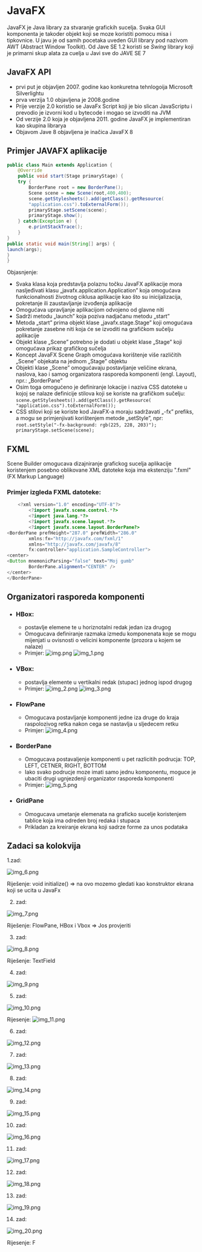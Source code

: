 # JavaFX
JavaFX je Java library za stvaranje grafickih sucelja. Svaka GUI komponenta
je takoder objekt koji se moze koristiti pomocu misa i tipkovnice. U javu je od
samih pocetaka uveden GUI library pod nazivom AWT (Abstract Window Toolkit). Od
Jave SE 1.2 koristi se _Swing_ library koji je primarni skup alata za cuelja u Javi sve do JAVE SE 7
## JavaFX API 
- prvi put je objavljen 2007. godine kao konkuretna tehnlogoija Microsoft Silverlightu
- prva verzija 1.0 objavljena je 2008.godine
- Prije verzije 2.0  koristio se JavaFx Script koji je bio slican JavaScriptu
i prevodio je izvorni kod u bytecode i mogao se izvoditi na JVM
- Od verzije 2.0 koja je objavljena 2011. godine JavaFX je implementiran kao
  skupina librarya
- Objavom Jave 8 objavljena je inačica JavaFX 8

## Primjer JAVAFX aplikacije
```java
public class Main extends Application {
    @Override
    public void start(Stage primaryStage) {
    try {
        BorderPane root = new BorderPane();
        Scene scene = new Scene(root,400,400);
        scene.getStylesheets().add(getClass().getResource(
        "application.css").toExternalForm());
        primaryStage.setScene(scene);
        primaryStage.show();
    } catch(Exception e) {
        e.printStackTrace();
    }
}
public static void main(String[] args) {
launch(args);
}
}
```
Objasnjenje:
- Svaka klasa koja predstavlja polaznu točku JavaFX aplikacije mora nasljeđivati klasu
„javafx.application.Application” koja omogućava funkcionalnosti životnog ciklusa
aplikacije kao što su inicijalizacija, pokretanje ili zaustavljanje izvođenja aplikacije
-  Omogućava upravljanje aplikacijom odvojeno od glavne niti
- Sadrži metodu „launch” koja poziva nadjačanu metodu „start”
- Metoda „start” prima objekt klase „javafx.stage.Stage” koji omogućava pokretanje
zasebne niti koja će se izvoditi na grafičkom sučelju aplikacije
- Objekt klase „Scene” potrebno je dodati u objekt klase „Stage” koji omogućava prikaz
grafičkog sučelja
- Koncept JavaFX Scene Graph omogućava korištenje više različitih „Scene” objekata na
jednom „Stage” objektu
- Objekti klase „Scene” omogućavaju postavljanje veličine ekrana, naslova, kao i
  samog organizatora rasporeda komponenti (engl. Layout), npr.: „BorderPane”
- Osim toga omogućeno je definiranje lokacije i naziva CSS datoteke u kojoj se
  nalaze definicije stilova koji se koriste na grafičkom sučelju:
  `scene.getStylesheets().add(getClass().getResource(
  "application.css").toExternalForm());`
- CSS stilovi koji se koriste kod JavaFX-a moraju sadržavati „-fx” prefiks, a mogu se
  primjenjivati korištenjem metode „setStyle”, npr:
  `root.setStyle("-fx-background: rgb(225, 228, 203)");
  primaryStage.setScene(scene);`

## FXML
Scene Builder omogucava dizajniranje grafickog sucelja aplikacije koristenjem
posebno oblikovane XML datoteke koja ima ekstenziju ".fxml" (FX Markup Language)
### Primjer izgleda FXML datoteke:
```java
    <?xml version="1.0" encoding="UTF-8"?>
        <?import javafx.scene.control.*?>
        <?import java.lang.*?>
        <?import javafx.scene.layout.*?>
        <?import javafx.scene.layout.BorderPane?>
<BorderPane prefHeight="287.0" prefWidth="286.0"
        xmlns:fx="http://javafx.com/fxml/1"
        xmlns="http://javafx.com/javafx/8"
        fx:controller="application.SampleController">
<center>
<Button mnemonicParsing="false" text="Moj gumb"
        BorderPane.alignment="CENTER" />
</center>
</BorderPane>
```
## Organizatori rasporeda komponenti
- ### HBox:
  - postavlje elemene te u horiznotalni redak jedan iza drugog
  - Omogucava definiranje razmaka izmedu komponenata koje se mogu mijenjati
  u ovisnosti o velicini komponente (prozora u kojem se nalaze)
  - Primjer:
  ![img.png](img.png)
  ![img_1.png](img_1.png)
- ### VBox:
  - postavlja elemente u vertikalni redak (stupac) jednog ispod drugog
  - Primjer: 
  ![img_2.png](img_2.png)
  ![img_3.png](img_3.png)
- ### FlowPane
  - Omogucava postavljanje komponenti jedne iza druge do kraja raspolozivog retka
  nakon cega se nastavlja u sljedecem retku
  - Primjer:
  ![img_4.png](img_4.png)
- ### BorderPane
  - Omogucava postavaljenje komponenti u pet razlicitih podrucja:
  TOP, LEFT, CETNER, RIGHT, BOTTOM
  - Iako svako podrucje moze imati samo jednu komponentu, moguce je ubaciti drugi
  ugnjezdenji organizator rasporeda komponenti
  - Primjer:
  ![img_5.png](img_5.png)
- ### GridPane
    - Omogucava umetanje elemenata na graficko sucelje koristenjem tablice
  koja ima odreden broj redaka i stupaca
    - Prikladan za kreiranje ekrana koji sadrze forme za unos podataka 

## Zadaci sa kolokvija

1.zad:

![img_6.png](img_6.png)

Riješenje: void initialize() => na ovo mozemo gledati kao konstruktor ekrana koji se ucita u JavaFx

2. zad:

![img_7.png](img_7.png)

Riješenje: FlowPane, HBox i Vbox => Jos provjeriti

3. zad:

![img_8.png](img_8.png)

Riješenje: TextField

4. zad:

![img_9.png](img_9.png)

5. zad:

![img_10.png](img_10.png)

Rijesenje:
![img_11.png](img_11.png)

6. zad:

![img_12.png](img_12.png)

7. zad:

![img_13.png](img_13.png)

8. zad:

![img_14.png](img_14.png)

9. zad:

![img_15.png](img_15.png)

10. zad: 

![img_16.png](img_16.png)

11. zad:

![img_17.png](img_17.png)

12. zad:

![img_18.png](img_18.png)

13. zad:

![img_19.png](img_19.png)

14. zad:

![img_20.png](img_20.png)

Rijesenje: F